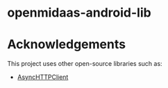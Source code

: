 openmidaas-android-lib
======================

Acknowledgements
=====================
This project uses other open-source libraries such as:
* [AsyncHTTPClient](https://github.com/AsyncHttpClient/async-http-client)
